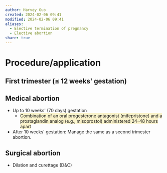 ```yaml
---
author: Harvey Guo
created: 2024-02-06 09:41
modified: 2024-02-06 09:41
aliases:
  - Elective termination of pregnancy
  - Elective abortion
share: true
---
```


# Procedure/application
## First trimester (≤ 12 weeks' gestation)
## Medical abortion
- Up to 10 weeks' (70 days) gestation
	- <span style="background:rgba(240, 200, 0, 0.2)">Combination of an oral progesterone antagonist (mifepristone) and a prostaglandin analog (e.g., misoprostol) administered 24–48 hours apart</span>
- After 10 weeks' gestation: Manage the same as a second trimester abortion.
## Surgical abortion
- Dilation and curettage (D&C)